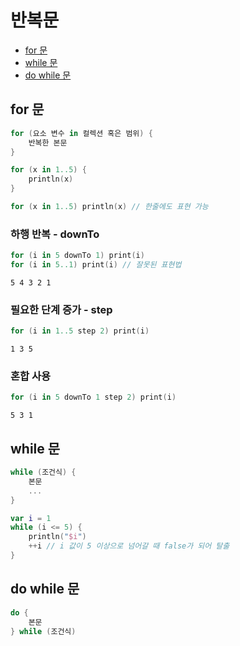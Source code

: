 # 반복문
- [for 문](#for-문)
- [while 문](#while-문)
- [do while 문](#do-while-문)
## for 문
```kotlin
for (요소 변수 in 컬렉션 혹은 범위) {
    반복한 본문
}
```
```kotlin
for (x in 1..5) {
    println(x)
}

for (x in 1..5) println(x) // 한줄에도 표현 가능
```
### 하행 반복 - downTo
```kotlin
for (i in 5 downTo 1) print(i)
for (i in 5..1) print(i) // 잘못된 표현법
```
```
5 4 3 2 1
```
### 필요한 단계 증가 - step
```kotlin
for (i in 1..5 step 2) print(i)
```
```
1 3 5
```
### 혼합 사용
```kotlin
for (i in 5 downTo 1 step 2) print(i)
```
```
5 3 1
```
## while 문
```kotlin
while (조건식) {
    본문
    ...
}
```
```kotlin
var i = 1
while (i <= 5) {
    println("$i")
    ++i // i 값이 5 이상으로 넘어갈 때 false가 되어 탈출
}
```
## do while 문
```kotlin
do {
    본문
} while (조건식)
```
